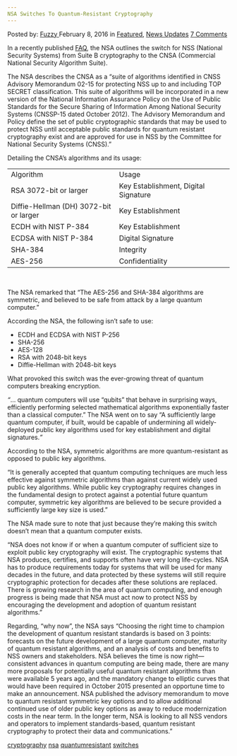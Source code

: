 ```yaml
---
NSA Switches To Quantum-Resistant Cryptography
---
```

<article class="post-listing post-13173 post type-post status-publish format-standard has-post-thumbnail hentry  tag-cryptography tag-nsa tag-quantumresistant tag-switches">
    <div class="post-inner">
        <span>Posted by: <a href="https://www.deepdotweb.com/author/fuzzy/" title="">Fuzzy </a></span>
    <span>February 8, 2016</span>
    <span>in <a href="https://www.deepdotweb.com/category/deepdot-news/" rel="category tag">Featured</a>, <a href="https://www.deepdotweb.com/category/news-updates/" rel="category tag">News Updates</a></span>
    <span><a href="https://www.deepdotweb.com/2016/02/08/nsa-switches-to-quantum-resistant-cryptography/#comments">7 Comments</a></span>
    </p>
    <div class="clear"></div>
    <div class="entry">
    <p>In a recently published <a href="https://www.iad.gov/iad/customcf/openAttachment.cfm?FilePath=/iad/library/ia-guidance/ia-solutions-for-classified/algorithm-guidance/assets/public/upload/CNSA-Suite-and-Quantum-Computing-FAQ.pdf&amp;WpKes=aF6woL7fQp3dJicDQFZVNrsPCxb58LrERpG7tK">FAQ</a>, the NSA outlines the switch for NSS (National Security Systems) from Suite B cryptography to the CNSA (Commercial National Security Algorithm Suite).</p>
    <p>The NSA describes the CNSA as a “suite of algorithms identified in CNSS Advisory Memorandum 02-15 for protecting NSS up to and including TOP SECRET classification. This suite of algorithms will be incorporated in a new version of the National Information Assurance Policy on the Use of Public Standards for the Secure Sharing of Information Among National Security Systems (CNSSP-15 dated October 2012). The Advisory Memorandum and Policy define the set of public cryptographic standards that may be used to protect NSS until acceptable public standards for quantum resistant cryptography exist and are approved for use in NSS by the Committee for National Security Systems (CNSS).”</p>
    <p>Detailing the CNSA&#8217;s algorithms and its usage:</p>
    <table width="643">
    <tbody>
    <tr>
    <td width="321">Algorithm</td>
    <td width="321">Usage</td>
    </tr>
    <tr>
    <td width="321">RSA 3072-bit or larger</td>
    <td width="321">Key Establishment, Digital Signature</td>
    </tr>
    <tr>
    <td width="321">Diffie-Hellman (DH) 3072-bit or larger</td>
    <td width="321">Key Establishment</td>
    </tr>
    <tr>
    <td width="321">ECDH with NIST P-384</td>
    <td width="321">Key Establishment</td>
    </tr>
    <tr>
    <td width="321">ECDSA with NIST P-384</td>
    <td width="321">Digital Signature</td>
    </tr>
    <tr>
    <td width="321">SHA-384</td>
    <td width="321">Integrity</td>
    </tr>
    <tr>
    <td width="321">AES-256</td>
    <td width="321">Confidentiality</td>
    </tr>
    </tbody>
    </table>
    <p>&nbsp;</p>
    <p>The NSA remarked that “The AES-256 and SHA-384 algorithms are symmetric, and believed to be safe from attack by a large quantum computer.”</p>
    <p>According the NSA, the following isn&#8217;t safe to use:</p>
    <ul>
    <li>ECDH and ECDSA with NIST P-256</li>
    <li>SHA-256</li>
    <li>AES-128</li>
    <li>RSA with 2048-bit keys</li>
    <li>Diffie-Hellman with 2048-bit keys</li>
    </ul>
    <p>What provoked this switch was the ever-growing threat of quantum computers breaking encryption.</p>
    <p><em>“</em>&#8230; quantum computers will use “qubits” that behave in surprising ways, efficiently performing selected mathematical algorithms exponentially faster than a classical computer.” The NSA went on to say “A sufficiently large quantum computer, if built, would be capable of undermining all widely-deployed public key algorithms used for key establishment and digital signatures.<em>”</em></p>
    <p>According to the NSA, symmetric algorithms are more quantum-resistant as opposed to public key algorithms.</p>
    <p>“It is generally accepted that quantum computing techniques are much less effective against symmetric algorithms than against current widely used public key algorithms. While public key cryptography requires changes in the fundamental design to protect against a potential future quantum computer, symmetric key algorithms are believed to be secure provided a sufficiently large key size is used.”</p>
    <p>The NSA made sure to note that just because they&#8217;re making this switch doesn&#8217;t mean that a quantum computer exists.</p>
    <p>“NSA does not know if or when a quantum computer of sufficient size to exploit public key cryptography will exist. The cryptographic systems that NSA produces, certifies, and supports often have very long life-cycles. NSA has to produce requirements today for systems that will be used for many decades in the future, and data protected by these systems will still require cryptographic protection for decades after these solutions are replaced. There is growing research in the area of quantum computing, and enough progress is being made that NSA must act now to protect NSS by encouraging the development and adoption of quantum resistant algorithms.”</p>
    <p>Regarding, “why now”, the NSA says “Choosing the right time to champion the development of quantum resistant standards is based on 3 points: forecasts on the future development of a large quantum computer, maturity of quantum resistant algorithms, and an analysis of costs and benefits to NSS owners and stakeholders. NSA believes the time is now right—consistent advances in quantum computing are being made, there are many more proposals for potentially useful quantum resistant algorithms than were available 5 years ago, and the mandatory change to elliptic curves that would have been required in October 2015 presented an opportune time to make an announcement. NSA published the advisory memorandum to move to quantum resistant symmetric key options and to allow additional continued use of older public key options as away to reduce modernization costs in the near term. In the longer term, NSA is looking to all NSS vendors and operators to implement standards-based, quantum resistant cryptography to protect their data and communications.”</p>
    </div>
    <a href="https://www.deepdotweb.com/tag/cryptography/" rel="tag">cryptography</a> <a href="https://www.deepdotweb.com/tag/nsa/" rel="tag">nsa</a> <a href="https://www.deepdotweb.com/tag/quantumresistant/" rel="tag">quantumresistant</a> <a href="https://www.deepdotweb.com/tag/switches/" rel="tag">switches</a></span> <span style="display:none" class="updated">2016-02-08</span>
    <div style="display:none" class="vcard author" itemprop="author" itemscope itemtype="http://schema.org/Person"><strong class="fn" itemprop="name"><a href="https://www.deepdotweb.com/author/fuzzy/" title="Posts by Fuzzy" rel="author">Fuzzy</a></strong></div>
    
